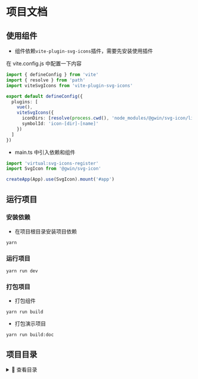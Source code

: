 # 项目文档

## 使用组件

- 组件依赖`vite-plugin-svg-icons`插件，需要先安装使用插件

在 vite.config.js 中配置一下内容

```ts
import { defineConfig } from 'vite'
import { resolve } from 'path'
import viteSvgIcons from 'vite-plugin-svg-icons'

export default defineConfig({
  plugins: [
    vue(),
    viteSvgIcons({
      iconDirs: [resolve(process.cwd(), 'node_modules/@gwin/svg-icon/lib/theme-default/icons/svg')],
      symbolId: 'icon-[dir]-[name]'
    })
  ]
})
```

- main.ts 中引入依赖和组件

```ts
import 'virtual:svg-icons-register'
import SvgIcon from '@gwin/svg-icon'

createApp(App).use(SvgIcon).mount('#app')
```

## 运行项目

### 安装依赖

- 在项目根目录安装项目依赖

```shell
yarn
```

### 运行项目

```shell
yarn run dev
```

### 打包项目

- 打包组件

```shell
yarn run build
```

- 打包演示项目

```shell
yarn run build:doc
```

## 项目目录

<details>
<summary>👀 查看目录</summary>

```Markdown
|-- Web-Component-Template -------------- 项目名称
    |-- .eslintignore ------------------- Eslint 忽略文件
    |-- .eslintrc.js -------------------- Eslint 配置文件
    |-- .gitignore ---------------------- Git 上传忽略文件
    |-- .npmignore ---------------------- NPM 上传忽略文件
    |-- package.json -------------------- 项目依赖文件
    |-- README.md ----------------------- 项目介绍文档
    |-- tsconfig.json ------------------- TS 配置文件
    |-- vite.config.ts ------------------ Vite 配置文件
    |-- build --------------------------- 项目打包配置信息目录
    |-- examples ------------------------ 项目示例目录
    |   |-- App.vue --------------------- 项目主入口
    |   |-- main.ts --------------------- 项目入口文件
    |   |-- assets ---------------------- 图片资源文件目录
    |   |-- components ------------------ 公共组件目录
    |   |-- router ---------------------- 路由目录styles
    |-- lib ----------------------------- NPM 依赖打包目录
    |-- packages ------------------------ 组件目录
    |   |-- ImageView ------------------- 组件样例
    |   |-- theme ----------------------- scss目录
    |   |-- index.ts -------------------- 入口文件
    |-- public -------------------------- 公共静态资源目录
    |-- tests --------------------------- 测试目录
        |-- unit ------------------------ 单元测试目录
```

</details>
